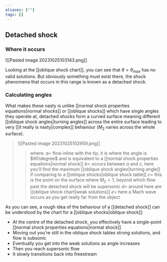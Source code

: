 ```yaml
---
aliases: [""]
tags: []
---
```


## Detached shock
### Where it occurs
![[Pasted image 20231025103143.png]]

Looking at the [[oblique shock chart]], you can see that $\theta>\theta_{max}$ has no valid solutions. But obviously something must exist there, the shock phenomena that occurs in this range is known as a detached shock.

### Calculating angles

What makes these nasty is unlike [[normal shock properties equations|normal shocks]] or [[oblique shocks]] which have single angles they operate at, detached shocks form a curved surface meaning different [[oblique shock angles|turning angles]] across the entire surface leading to very [[it really is nasty|complex]] behaviour ($M_{2}$ varies across the whole surface).

> ![[Pasted image 20231025102959.png]]
>> where:
>> $a=$ flow inline with the tip, it is where the angle is $90\degree$ and is equivalent to a [[normal shock properties equations|normal shock]] 
>> $b=$ occurs between $a$ and $c$, here you'll find the maximum [[oblique shock angles|turning angle]] if comparing to a [[oblique shocks|oblique shock table]]
>> $c=$ this is the point on the surface where $M_{2}=1$, beyond which flow past the detached shock will be supersonic
>> $d=$ around here are [[oblique shock chart|weak solutions]]
>> $e=$ here a Mach wave occurs as you get really far from the object

As you can see, a rough idea of the behaviour of a [[detached shock]] can be understood by the chart for a [[oblique shocks|oblique shock]]:
- At the centre of the detached shock, you effectively have a single-point [[normal shock properties equations|normal shock]]
- Moving out you're still in the oblique shock tables strong solutions, and flow is subsonic
- Eventually you get into the weak solutions as angle increases
- Then you reach supersonic flow
- It slowly transitions back into freestream

